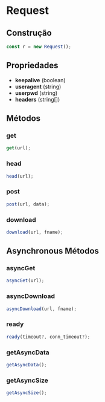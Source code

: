 # Request

## Construção  

```js
const r = new Request();
```

## Propriedades 

- **keepalive** (boolean)
- **useragent** (string)
- **userpwd** (string)
- **headers** (string[])

## Métodos

### get

```js
get(url);
```

### head

```js
head(url);
```

### post

```js
post(url, data);
```

### download

```js
download(url, fname);
```

## Asynchronous Métodos

### asyncGet

```js
asyncGet(url);
```

### asyncDownload

```js
asyncDownload(url, fname);
```

### ready

```js
ready(timeout?, conn_timeout?);
```

### getAsyncData

```js
getAsyncData();
```

### getAsyncSize

```js
getAsyncSize();